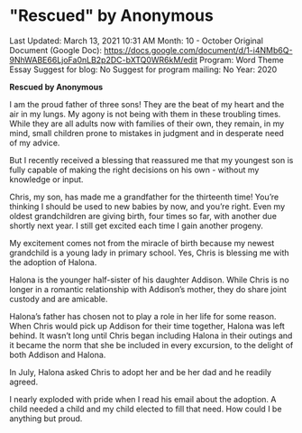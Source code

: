 # "Rescued" by Anonymous

Last Updated: March 13, 2021 10:31 AM
Month: 10 - October
Original Document (Google Doc): https://docs.google.com/document/d/1-i4NMb6Q-9NhWABE66LjoFa0nLB2p2DC-bXTQ0WR6kM/edit
Program: Word Theme Essay
Suggest for blog: No
Suggest for program mailing: No
Year: 2020

**Rescued by Anonymous**

I am the proud father of three sons! They are the beat of my heart and the air in my lungs. My agony is not being with them in these troubling times. While they are all adults now with families of their own, they remain, in my mind, small children prone to mistakes in judgment and in desperate need of my advice.

But I recently received a blessing that reassured me that my youngest son is fully capable of making the right decisions on his own - without my knowledge or input.

Chris, my son, has made me a grandfather for the thirteenth time! You’re thinking I should be used to new babies by now, and you’re right. Even my oldest grandchildren are giving birth, four times so far, with another due shortly next year. I still get excited each time I gain another progeny.

My excitement comes not from the miracle of birth because my newest grandchild is a young lady in primary school. Yes, Chris is blessing me with the adoption of Halona.

Halona is the younger half-sister of his daughter Addison. While Chris is no longer in a romantic relationship with Addison’s mother, they do share joint custody and are amicable.

Halona’s father has chosen not to play a role in her life for some reason. When Chris would pick up Addison for their time together, Halona was left behind. It wasn’t long until Chris began including Halona in their outings and it became the norm that she be included in every excursion, to the delight of both Addison and Halona.

In July, Halona asked Chris to adopt her and be her dad and he readily agreed.

I nearly exploded with pride when I read his email about the adoption. A child needed a child and my child elected to fill that need. How could I be anything but proud.